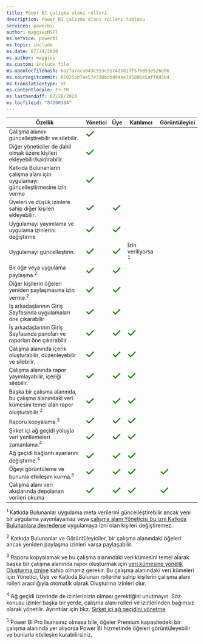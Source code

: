 ```yaml
---
title: Power BI çalışma alanı rolleri
description: Power BI çalışma alanı rolleri tablosu
services: powerbi
author: maggiesMSFT
ms.service: powerbi
ms.topic: include
ms.date: 07/24/2020
ms.author: maggies
ms.custom: include file
ms.openlocfilehash: 6a2fa7aca043c553c9174db81ff575853e526e06
ms.sourcegitcommit: 65025ab7ae57e338bdbd94be795886e5affd45b4
ms.translationtype: HT
ms.contentlocale: tr-TR
ms.lasthandoff: 07/28/2020
ms.locfileid: "87260184"
---
```

|Özellik   | Yönetici  | Üye  | Katılımcı  | Görüntüleyici |
|---|---|---|---|---|
| Çalışma alanını güncelleştirebilir ve silebilir.  | ![Evet onay işareti](media/power-bi-workspace-roles-table/green-checkmark.png) |   |   |   | 
| Diğer yöneticiler de dahil olmak üzere kişileri ekleyebilir/kaldırabilir.  |  ![Evet onay işareti](media/power-bi-workspace-roles-table/green-checkmark.png) |   |   |   |
| Katkıda Bulunanların çalışma alanı için uygulamayı güncelleştirmesine izin verme  |  ![Evet onay işareti](media/power-bi-workspace-roles-table/green-checkmark.png) |   |   |   |
| Üyeleri ve düşük izinlere sahip diğer kişileri ekleyebilir.  |  ![Evet onay işareti](media/power-bi-workspace-roles-table/green-checkmark.png) | ![Evet onay işareti](media/power-bi-workspace-roles-table/green-checkmark.png)  |   |   |
| Uygulamayı yayımlama ve uygulama izinlerini değiştirme |  ![Evet onay işareti](media/power-bi-workspace-roles-table/green-checkmark.png) | ![Evet onay işareti](media/power-bi-workspace-roles-table/green-checkmark.png)  |   |   |
| Uygulamayı güncelleştirin. |  ![Evet onay işareti](media/power-bi-workspace-roles-table/green-checkmark.png) | ![Evet onay işareti](media/power-bi-workspace-roles-table/green-checkmark.png)  |  İzin veriliyorsa <sup>1</sup>  |   |
| Bir öğe veya uygulama paylaşma.<sup>2</sup> |  ![Evet onay işareti](media/power-bi-workspace-roles-table/green-checkmark.png) | ![Evet onay işareti](media/power-bi-workspace-roles-table/green-checkmark.png)  |   |   |
| Diğer kişilerin öğeleri yeniden paylaşmasına izin verme.<sup>2</sup> |  ![Evet onay işareti](media/power-bi-workspace-roles-table/green-checkmark.png) | ![Evet onay işareti](media/power-bi-workspace-roles-table/green-checkmark.png)  |   |   |
| İş arkadaşlarının Giriş Sayfasında uygulamaları öne çıkarabilir |  ![Evet onay işareti](media/power-bi-workspace-roles-table/green-checkmark.png) | ![Evet onay işareti](media/power-bi-workspace-roles-table/green-checkmark.png)  |   |   |
| İş arkadaşlarının Giriş Sayfasında panoları ve raporları öne çıkarabilir |  ![Evet onay işareti](media/power-bi-workspace-roles-table/green-checkmark.png) | ![Evet onay işareti](media/power-bi-workspace-roles-table/green-checkmark.png)  | ![Evet onay işareti](media/power-bi-workspace-roles-table/green-checkmark.png) |   |
| Çalışma alanında içerik oluşturabilir, düzenleyebilir ve silebilir.  |  ![Evet onay işareti](media/power-bi-workspace-roles-table/green-checkmark.png) | ![Evet onay işareti](media/power-bi-workspace-roles-table/green-checkmark.png)  | ![Evet onay işareti](media/power-bi-workspace-roles-table/green-checkmark.png)  |   |
| Çalışma alanında rapor yayımlayabilir, içeriği silebilir.  |  ![Evet onay işareti](media/power-bi-workspace-roles-table/green-checkmark.png) | ![Evet onay işareti](media/power-bi-workspace-roles-table/green-checkmark.png)  | ![Evet onay işareti](media/power-bi-workspace-roles-table/green-checkmark.png)  |   |
| Başka bir çalışma alanında, bu çalışma alanındaki veri kümesini temel alan rapor oluşturabilir.<sup>2</sup> |  ![Evet onay işareti](media/power-bi-workspace-roles-table/green-checkmark.png) | ![Evet onay işareti](media/power-bi-workspace-roles-table/green-checkmark.png)  | ![Evet onay işareti](media/power-bi-workspace-roles-table/green-checkmark.png)  |   |
| Raporu kopyalama.<sup>3</sup> | ![Evet onay işareti](media/power-bi-workspace-roles-table/green-checkmark.png) | ![Evet onay işareti](media/power-bi-workspace-roles-table/green-checkmark.png) | ![Evet onay işareti](media/power-bi-workspace-roles-table/green-checkmark.png) |  |
| Şirket içi ağ geçidi yoluyla veri yenilemeleri zamanlama.<sup>4</sup> | ![Evet onay işareti](media/power-bi-workspace-roles-table/green-checkmark.png) | ![Evet onay işareti](media/power-bi-workspace-roles-table/green-checkmark.png) | ![Evet onay işareti](media/power-bi-workspace-roles-table/green-checkmark.png) |  |
| Ağ geçidi bağlantı ayarlarını değiştirme.<sup>4</sup> | ![Evet onay işareti](media/power-bi-workspace-roles-table/green-checkmark.png) | ![Evet onay işareti](media/power-bi-workspace-roles-table/green-checkmark.png) | ![Evet onay işareti](media/power-bi-workspace-roles-table/green-checkmark.png) |  |
| Öğeyi görüntüleme ve bununla etkileşim kurma.<sup>5</sup> |  ![Evet onay işareti](media/power-bi-workspace-roles-table/green-checkmark.png) | ![Evet onay işareti](media/power-bi-workspace-roles-table/green-checkmark.png)  | ![Evet onay işareti](media/power-bi-workspace-roles-table/green-checkmark.png)  | ![Evet onay işareti](media/power-bi-workspace-roles-table/green-checkmark.png)  |
| Çalışma alanı veri akışlarında depolanan verileri okuma | ![Evet onay işareti](media/power-bi-workspace-roles-table/green-checkmark.png) | ![Evet onay işareti](media/power-bi-workspace-roles-table/green-checkmark.png) | ![Evet onay işareti](media/power-bi-workspace-roles-table/green-checkmark.png) | ![Evet onay işareti](media/power-bi-workspace-roles-table/green-checkmark.png) |

<sup>1</sup> Katkıda Bulunanlar uygulama meta verilerini güncelleştirebilir ancak yeni bir uygulama yayımlayamaz veya [çalışma alanı Yöneticisi bu izni Katkıda Bulunanlara devrederse](../collaborate-share/service-create-the-new-workspaces.md#security-settings) uygulamaya izni olan kişileri değiştiremez.

<sup>2</sup> Katkıda Bulunanlar ve Görüntüleyiciler, bir çalışma alanındaki öğeleri ancak yeniden paylaşma izinleri varsa paylaşabilir.

<sup>3</sup> Raporu kopyalamak ve bu çalışma alanındaki veri kümesini temel alarak başka bir çalışma alanında rapor oluşturmak için [veri kümesine yönelik Oluşturma iznine](../connect-data/service-datasets-build-permissions.md) sahip olmanız gerekir. Bu çalışma alanındaki veri kümeleri için Yönetici, Üye ve Katkıda Bulunan rollerine sahip kişilerin çalışma alanı rolleri aracılığıyla otomatik olarak Oluşturma izinleri olur.

<sup>4</sup> Ağ geçidi üzerinde de izinlerinizin olması gerektiğini unutmayın. Söz konusu izinler başka bir yerde, çalışma alanı rolleri ve izinlerinden bağımsız olarak yönetilir. Ayrıntılar için bkz. [Şirket içi ağ geçidini yönetme](https://docs.microsoft.com/data-integration/gateway/service-gateway-manage).

<sup>5</sup> Power BI Pro lisansınız olmasa bile, öğeler Premium kapasitedeki bir çalışma alanında yer alıyorsa Power BI hizmetinde öğeleri görüntüleyebilir ve bunlarla etkileşim kurabilirsiniz.
